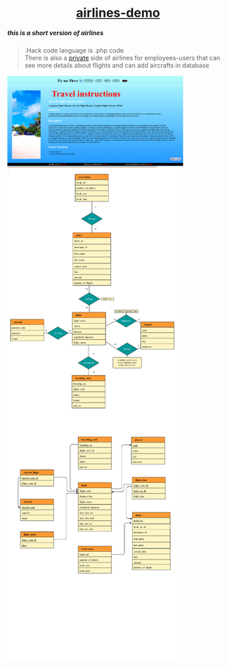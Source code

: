 <a href="https://airlines-demo-version.herokuapp.com/"><h1 align="center">airlines-demo</h1></a>

<h5>this is a short version of airlines</h5>

><span fill="red">.Hack code language is .php code</span><br>
There is also a <a color="red" href="https://airlines-demo-version.herokuapp.com/private.php">private</a> side of airlines for employees-users that can see more details about flights and can add aircrafts in database
<img align="center" width="400" src="https://raw.githubusercontent.com/MariosChartsias/Airlines-demo/main/images/Screenshot%20from%202022-08-08%2020-08-36.png" />



<img align="center" width="400" src="https://raw.githubusercontent.com/MariosChartsias/Airlines-demo/main/images/ER%20diagram%20copy.jpg"/>
<img align="center" width="400" src="https://raw.githubusercontent.com/MariosChartsias/Airlines-demo/main/images/Relational%20diagram%20copy.jpg"/>
